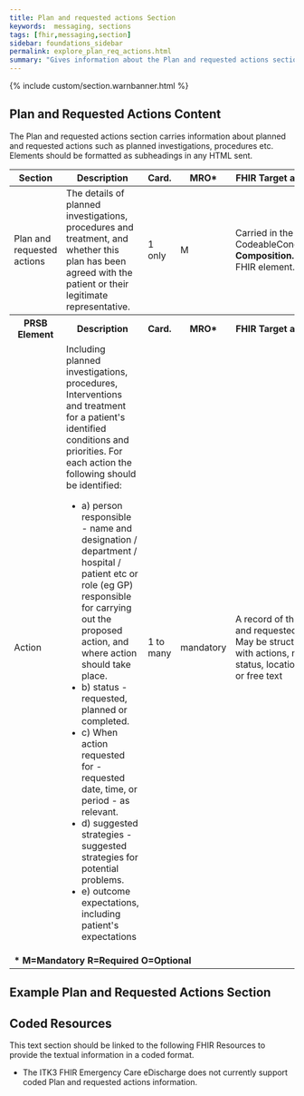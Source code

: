 ```yaml
---
title: Plan and requested actions Section
keywords:  messaging, sections
tags: [fhir,messaging,section]
sidebar: foundations_sidebar
permalink: explore_plan_req_actions.html
summary: "Gives information about the Plan and requested actions section"
---
```


{% include custom/section.warnbanner.html %}

## Plan and Requested Actions Content ##
The Plan and requested actions section carries information about planned and requested actions such as planned investigations, procedures etc. Elements should be formatted as subheadings in any HTML sent.

<table style="width:100%;max-width: 100%;">
	<thead>
		<tr>
			<th width="15%">Section</th>
			<th width="35%">Description</th>
			<th width="5%">Card.</th>
			<th width="5%">MRO*</th>
			<th width="40%">FHIR Target and Guidance</th>
		</tr>
	</thead>
 <tbody>
  <tr>
   <td>Plan and requested actions</td>
   <td>The details of planned investigations, procedures and treatment, and whether this plan has been agreed with the patient or their legitimate representative.</td>
   <td>1 only</td>
   <td>M</td>
	<td>Carried in the CodeableConcept of <b>Composition.section.code</b> FHIR element.</td>
  </tr>
		<tr>
			<th>PRSB Element</th>
			<th>Description</th>
			<th>Card.</th>
			<th>MRO*</th>
			<th>FHIR Target and Guidance</th>		
		</tr>
  <tr>
   <td>Action</td>
   <td>Including planned investigations, procedures, Interventions and treatment for a patient's identified conditions and priorities. For each action the following should be identified:
<ul>
<li>a) person responsible - name and designation / department / hospital / patient etc or role (eg GP) responsible for carrying out the proposed action, and where action should take place.</li>
<li>b) status - requested, planned or completed.</li>
<li>c) When action requested for - requested date, time, or period - as relevant.</li>
<li>d) suggested strategies - suggested strategies for potential problems.</li>
<li>e) outcome expectations, including patient's expectations</li></ul></td>
   <td>1 to many</td>
   <td>mandatory</td>
   <td>A record of the planned and requested actions. May be structured (table), with actions, names, dates, status, location, strategies, or free text</td>
  </tr>
		<tr>
		<td colspan="5"><b>* M=Mandatory R=Required O=Optional</b></td>
		</tr>
 </tbody>
</table>

##  Example Plan and Requested Actions Section ##

<script src="https://gist.github.com/IOPS-DEV/1cfc7a85e79b3f9cfaf260c7d8c2f24e.js"></script>

## Coded Resources ##

This text section should be linked to the following FHIR Resources to provide the textual information in a coded format.

- The ITK3 FHIR Emergency Care eDischarge does not currently support coded Plan and requested actions information.






